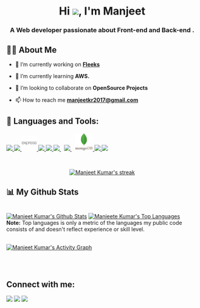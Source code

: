 
<!-- <a href="#"><img width="100%" height="auto" src="https://i.imgur.com/iXuL1HG.png" height="175px"/></a> -->

<h1 align="center">Hi <img src="https://raw.githubusercontent.com/MartinHeinz/MartinHeinz/master/wave.gif" width="30px">, I'm Manjeet</h1>
<h3 align="center">A Web developer passionate about Front-end and Back-end .</h3>


## 🙋‍♂️ About Me

- 🔭 I’m currently working on **[Fleeks](https://fleeks.co.in/)**

- 🌱 I’m currently learning **AWS.**

- 👯 I’m looking to collaborate on **OpenSource Projects**

<!-- - 👨‍💻 All of my projects are available at **[My Portfolio](https://subhamraoniar.com)** -->

- 📫 How to reach me **manjeetkr2017@gmail.com**

<!-- - ⚡ Fun fact **I play games and go to the GYM very often.** -->

## 🚀 Languages and Tools:

<p align="left">
    <a href="https://developer.mozilla.org/en-US/docs/Web/JavaScript" target="_blank"> <img src="https://img.icons8.com/color/48/000000/javascript.png"/> </a> 
    <a href="https://www.python.org" target="_blank"> <img src="https://img.icons8.com/color/48/000000/python.png"/> </a>
    <a href="https://expressjs.com" target="_blank"> <img src="https://raw.githubusercontent.com/devicons/devicon/master/icons/express/express-original-wordmark.svg" alt="express" width="40" height="40"/> </a>
    <a href="https://www.w3.org/html/" target="_blank"> <img src="https://img.icons8.com/color/48/000000/html-5.png"/> </a> 
    <a href="https://www.w3schools.com/css/" target="_blank"> <img src="https://img.icons8.com/color/48/000000/css3.png"/> </a> 
    <a style="padding-right:8px;" href="https://nodejs.org" target="_blank"> <img src="https://img.icons8.com/color/48/000000/nodejs.png"/> </a> 
    <a style="padding-right:8px;" href="https://www.mysql.com/" target="_blank"> <img src="https://img.icons8.com/fluent/50/000000/mysql-logo.png"/> </a>
    <a href="https://www.mongodb.com/" target="_blank"> <img src="https://raw.githubusercontent.com/devicons/devicon/master/icons/mongodb/mongodb-original-wordmark.svg" alt="mongodb" width="48" height="48"/> </a> 
    <a href="https://firebase.google.com/" target="_blank"> <img src="https://img.icons8.com/color/48/000000/firebase.png"/> </a> 
    <a href="https://git-scm.com/" target="_blank"> <img src="https://img.icons8.com/color/48/000000/git.png"/> </a> 
</p>
<br/>

<p align="center">
    <a href="https://github.com/Manjeete/github-readme-streak-stats">
        <img title="🔥 Get streak stats for your profile at git.io/streak-stats" alt="Manjeet Kumar's streak" src="https://github-readme-streak-stats.herokuapp.com/?user=Manjeete&theme=black-ice&hide_border=true&stroke=0000&background=060A0CD0"/>
    </a>
</p>

## 📊 My Github Stats

  <br/>
    <a href="https://github.com/Manjeete/github-readme-stats"><img alt="Manjeet Kumar's Github Stats" src="https://github-readme-stats.vercel.app/api?username=Manjeete&show_icons=true&count_private=true&theme=react&hide_border=true&bg_color=0D1117" height="150" /></a>
  <a href="https://github.com/Manjeete/github-readme-stats"><img alt="Manjeete Kumar's Top Languages" src="https://github-readme-stats.vercel.app/api/top-langs/?username=Manjeete&langs_count=8&count_private=true&layout=compact&theme=react&hide_border=true&bg_color=0D1117" height="150" /></a>
  <br/>
  <b>Note:</b> Top languages is only a metric of the languages my public code consists of and doesn't reflect experience or skill level.


<br/>
<br/>

<a href="https://github.com/Manjeete/github-readme-activity-graph"><img alt="Manjeet Kumar's Activity Graph" src="https://activity-graph.herokuapp.com/graph?username=Manjeete&bg_color=0D1117&color=5BCDEC&line=5BCDEC&point=FFFFFF&hide_border=true" /></a>

<br/>
<br/>

## Connect with me:
<p align="left">

<a href = "https://www.linkedin.com/in/manjeetkumar7/"><img src="https://img.icons8.com/fluent/48/000000/linkedin.png"/></a>
<a href = "https://twitter.com/Manjeet_K7"><img src="https://img.icons8.com/fluent/48/000000/twitter.png"/></a>
<a href = "https://www.instagram.com/manjeet_k7/"><img src="https://img.icons8.com/fluent/48/000000/instagram-new.png"/></a>
<!-- <a href = "https://www.youtube.com/channel/UC-NXT1lYAOPa3lrgWXqvuHA"><img src="https://img.icons8.com/color/48/000000/youtube-play.png"/></a> -->

</p>

<!-- ## ❤ Views and Followers
<a href="https://github.com/Meghna-DAS/github-profile-views-counter">
    <img src="https://komarev.com/ghpvc/?username=SubhamRaoniar28">
</a>
<a href="https://github.com/SubhamRaoniar28?tab=followers"><img src="https://img.shields.io/github/followers/SubhamRaoniar28?label=Followers&style=social" alt="GitHub Badge"></a> -->
